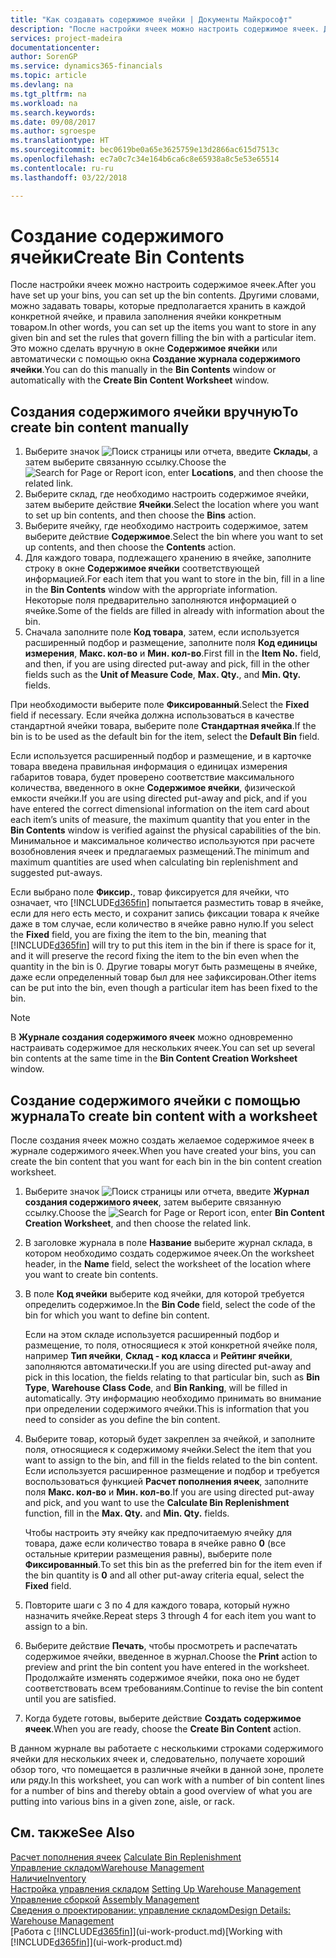 ```yaml
---
title: "Как создавать содержимое ячейки | Документы Майкрософт"
description: "После настройки ячеек можно настроить содержимое ячеек. Другими словами, можно задавать товары, которые предполагается хранить в каждой конкретной ячейке, и правила заполнения ячейки конкретным товаром."
services: project-madeira
documentationcenter: 
author: SorenGP
ms.service: dynamics365-financials
ms.topic: article
ms.devlang: na
ms.tgt_pltfrm: na
ms.workload: na
ms.search.keywords: 
ms.date: 09/08/2017
ms.author: sgroespe
ms.translationtype: HT
ms.sourcegitcommit: bec0619be0a65e3625759e13d2866ac615d7513c
ms.openlocfilehash: ec7a0c7c34e164b6ca6c8e65938a8c5e53e65514
ms.contentlocale: ru-ru
ms.lasthandoff: 03/22/2018

---
```

# <a name="create-bin-contents"></a><span data-ttu-id="b2d62-104">Создание содержимого ячейки</span><span class="sxs-lookup"><span data-stu-id="b2d62-104">Create Bin Contents</span></span>
<span data-ttu-id="b2d62-105">После настройки ячеек можно настроить содержимое ячеек.</span><span class="sxs-lookup"><span data-stu-id="b2d62-105">After you have set up your bins, you can set up the bin contents.</span></span> <span data-ttu-id="b2d62-106">Другими словами, можно задавать товары, которые предполагается хранить в каждой конкретной ячейке, и правила заполнения ячейки конкретным товаром.</span><span class="sxs-lookup"><span data-stu-id="b2d62-106">In other words, you can set up the items you want to store in any given bin and set the rules that govern filling the bin with a particular item.</span></span> <span data-ttu-id="b2d62-107">Это можно сделать вручную в окне **Содержимое ячейки** или автоматически с помощью окна **Создание журнала содержимого ячейки**.</span><span class="sxs-lookup"><span data-stu-id="b2d62-107">You can do this manually in the **Bin Contents** window or automatically with the **Create Bin Content Worksheet** window.</span></span>

## <a name="to-create-bin-content-manually"></a><span data-ttu-id="b2d62-108">Создания содержимого ячейки вручную</span><span class="sxs-lookup"><span data-stu-id="b2d62-108">To create bin content manually</span></span>  
1.  <span data-ttu-id="b2d62-109">Выберите значок ![Поиск страницы или отчета](media/ui-search/search_small.png "Значок поиска страницы или отчета"), введите **Склады**, а затем выберите связанную ссылку.</span><span class="sxs-lookup"><span data-stu-id="b2d62-109">Choose the ![Search for Page or Report](media/ui-search/search_small.png "Search for Page or Report icon") icon, enter **Locations**, and then choose the related link.</span></span>  
2.  <span data-ttu-id="b2d62-110">Выберите склад, где необходимо настроить содержимое ячейки, затем выберите действие **Ячейки**.</span><span class="sxs-lookup"><span data-stu-id="b2d62-110">Select the location where you want to set up bin contents,  and then choose the **Bins** action.</span></span>  
3.  <span data-ttu-id="b2d62-111">Выберите ячейку, где необходимо настроить содержимое, затем выберите действие **Содержимое**.</span><span class="sxs-lookup"><span data-stu-id="b2d62-111">Select the bin where you want to set up contents, and then choose the **Contents** action.</span></span>  
4.  <span data-ttu-id="b2d62-112">Для каждого товара, подлежащего хранению в ячейке, заполните строку в окне **Содержимое ячейки** соответствующей информацией.</span><span class="sxs-lookup"><span data-stu-id="b2d62-112">For each item that you want to store in the bin, fill in a line in the **Bin Contents** window with the appropriate information.</span></span> <span data-ttu-id="b2d62-113">Некоторые поля предварительно заполняются информацией о ячейке.</span><span class="sxs-lookup"><span data-stu-id="b2d62-113">Some of the fields are filled in already with information about the bin.</span></span>  
5.  <span data-ttu-id="b2d62-114">Сначала заполните поле **Код товара**, затем, если используется расширенный подбор и размещение, заполните поля **Код единицы измерения**, **Макс. кол-во** и **Мин. кол-во**.</span><span class="sxs-lookup"><span data-stu-id="b2d62-114">First fill in the **Item No.** field, and then, if you are using directed put-away and pick, fill in the other fields such as the **Unit of Measure Code**, **Max. Qty.**, and **Min. Qty.** fields.</span></span>  

<span data-ttu-id="b2d62-115">При необходимости выберите поле **Фиксированный**.</span><span class="sxs-lookup"><span data-stu-id="b2d62-115">Select the **Fixed** field if necessary.</span></span> <span data-ttu-id="b2d62-116">Если ячейка должна использоваться в качестве стандартной ячейки товара, выберите поле **Стандартная ячейка**.</span><span class="sxs-lookup"><span data-stu-id="b2d62-116">If the bin is to be used as the default bin for the item, select the **Default Bin** field.</span></span>  

<span data-ttu-id="b2d62-117">Если используется расширенный подбор и размещение, и в карточке товара введена правильная информация о единицах измерения габаритов товара, будет проверено соответствие максимального количества, введенного в окне **Содержимое ячейки**, физической емкости ячейки.</span><span class="sxs-lookup"><span data-stu-id="b2d62-117">If you are using directed put-away and pick, and if you have entered the correct dimensional information on the item card about each item’s units of measure, the maximum quantity that you enter in the **Bin Contents** window is verified against the physical capabilities of the bin.</span></span> <span data-ttu-id="b2d62-118">Минимальное и максимальное количество используются при расчете возобновления ячеек и предлагаемых размещений.</span><span class="sxs-lookup"><span data-stu-id="b2d62-118">The minimum and maximum quantities are used when calculating bin replenishment and suggested put-aways.</span></span>  

<span data-ttu-id="b2d62-119">Если выбрано поле **Фиксир.**, товар фиксируется для ячейки, что означает, что [!INCLUDE[d365fin](includes/d365fin_md.md)] попытается разместить товар в ячейке, если для него есть место, и сохранит запись фиксации товара к ячейке даже в том случае, если количество в ячейке равно нулю.</span><span class="sxs-lookup"><span data-stu-id="b2d62-119">If you select the **Fixed** field, you are fixing the item to the bin, meaning that [!INCLUDE[d365fin](includes/d365fin_md.md)] will try to put this item in the bin if there is space for it, and it will preserve the record fixing the item to the bin even when the quantity in the bin is 0.</span></span> <span data-ttu-id="b2d62-120">Другие товары могут быть размещены в ячейке, даже если определенный товар был для нее зафиксирован.</span><span class="sxs-lookup"><span data-stu-id="b2d62-120">Other items can be put into the bin, even though a particular item has been fixed to the bin.</span></span>  

> [!NOTE]  
>  <span data-ttu-id="b2d62-121">В **Журнале создания содержимого ячеек** можно одновременно настраивать содержимое для нескольких ячеек.</span><span class="sxs-lookup"><span data-stu-id="b2d62-121">You can set up several bin contents at the same time in the **Bin Content Creation Worksheet** window.</span></span>  

## <a name="to-create-bin-content-with-a-worksheet"></a><span data-ttu-id="b2d62-122">Создание содержимого ячейки с помощью журнала</span><span class="sxs-lookup"><span data-stu-id="b2d62-122">To create bin content with a worksheet</span></span>  
<span data-ttu-id="b2d62-123">После создания ячеек можно создать желаемое содержимое ячеек в журнале содержимого ячеек.</span><span class="sxs-lookup"><span data-stu-id="b2d62-123">When you have created your bins, you can create the bin content that you want for each bin in the bin content creation worksheet.</span></span>

1.  <span data-ttu-id="b2d62-124">Выберите значок ![Поиск страницы или отчета](media/ui-search/search_small.png "Значок поиска страницы или отчета"), введите **Журнал создания содержимого ячеек**, затем выберите связанную ссылку.</span><span class="sxs-lookup"><span data-stu-id="b2d62-124">Choose the ![Search for Page or Report](media/ui-search/search_small.png "Search for Page or Report icon") icon, enter **Bin Content Creation Worksheet**, and then choose the related link.</span></span>  
2.  <span data-ttu-id="b2d62-125">В заголовке журнала в поле **Название** выберите журнал склада, в котором необходимо создать содержимое ячеек.</span><span class="sxs-lookup"><span data-stu-id="b2d62-125">On the worksheet header, in the **Name** field, select the worksheet of the location where you want to create bin contents.</span></span>  
3.  <span data-ttu-id="b2d62-126">В поле **Код ячейки** выберите код ячейки, для которой требуется определить содержимое.</span><span class="sxs-lookup"><span data-stu-id="b2d62-126">In the **Bin Code** field, select the code of the bin for which you want to define bin content.</span></span>   

    <span data-ttu-id="b2d62-127">Если на этом складе используется расширенный подбор и размещение, то поля, относящиеся к этой конкретной ячейке поля, например **Тип ячейки**, **Склад - код класса** и **Рейтинг ячейки**, заполняются автоматически.</span><span class="sxs-lookup"><span data-stu-id="b2d62-127">If you are using directed put-away and pick in this location, the fields relating to that particular bin, such as **Bin Type**, **Warehouse Class Code**, and **Bin Ranking**, will be filled in automatically.</span></span> <span data-ttu-id="b2d62-128">Эту информацию необходимо принимать во внимание при определении содержимого ячейки.</span><span class="sxs-lookup"><span data-stu-id="b2d62-128">This is information that you need to consider as you define the bin content.</span></span>  
4.  <span data-ttu-id="b2d62-129">Выберите товар, который будет закреплен за ячейкой, и заполните поля, относящиеся к содержимому ячейки.</span><span class="sxs-lookup"><span data-stu-id="b2d62-129">Select the item that you want to assign to the bin, and fill in the fields related to the bin content.</span></span> <span data-ttu-id="b2d62-130">Если используется расширенное размещение и подбор и требуется воспользоваться функцией **Расчет пополнения ячеек**, заполните поля **Макс. кол-во** и **Мин. кол-во**.</span><span class="sxs-lookup"><span data-stu-id="b2d62-130">If you are using directed put-away and pick, and you want to use the **Calculate Bin Replenishment** function, fill in the **Max. Qty.** and **Min. Qty.** fields.</span></span>  

    <span data-ttu-id="b2d62-131">Чтобы настроить эту ячейку как предпочитаемую ячейку для товара, даже если количество товара в ячейке равно **0** (все остальные критерии размещения равны), выберите поле **Фиксированный**.</span><span class="sxs-lookup"><span data-stu-id="b2d62-131">To set this bin as the preferred bin for the item even if the bin quantity is **0** and all other put-away criteria equal, select the **Fixed** field.</span></span>  
5.  <span data-ttu-id="b2d62-132">Повторите шаги с 3 по 4 для каждого товара, который нужно назначить ячейке.</span><span class="sxs-lookup"><span data-stu-id="b2d62-132">Repeat steps 3 through 4 for each item you want to assign to a bin.</span></span>  
6.  <span data-ttu-id="b2d62-133">Выберите действие **Печать**, чтобы просмотреть и распечатать содержимое ячейки, введенное в журнал.</span><span class="sxs-lookup"><span data-stu-id="b2d62-133">Choose the **Print** action to preview and print the bin content you have entered in the worksheet.</span></span> <span data-ttu-id="b2d62-134">Продолжайте изменять содержимое ячейки, пока оно не будет соответствовать всем требованиям.</span><span class="sxs-lookup"><span data-stu-id="b2d62-134">Continue to revise the bin content until you are satisfied.</span></span>  
7.  <span data-ttu-id="b2d62-135">Когда будете готовы, выберите действие **Создать содержимое ячеек**.</span><span class="sxs-lookup"><span data-stu-id="b2d62-135">When you are ready, choose the **Create Bin Content** action.</span></span>  

<span data-ttu-id="b2d62-136">В данном журнале вы работаете с несколькими строками содержимого ячейки для нескольких ячеек и, следовательно, получаете хороший обзор того, что помещается в различные ячейки в данной зоне, пролете или ряду.</span><span class="sxs-lookup"><span data-stu-id="b2d62-136">In this worksheet, you can work with a number of bin content lines for a number of bins and thereby obtain a good overview of what you are putting into various bins in a given zone, aisle, or rack.</span></span>  

## <a name="see-also"></a><span data-ttu-id="b2d62-137">См. также</span><span class="sxs-lookup"><span data-stu-id="b2d62-137">See Also</span></span>
<span data-ttu-id="b2d62-138">[Расчет пополнения ячеек](warehouse-how-to-calculate-bin-replenishment.md)  </span><span class="sxs-lookup"><span data-stu-id="b2d62-138">[Calculate Bin Replenishment](warehouse-how-to-calculate-bin-replenishment.md)  </span></span>  
[<span data-ttu-id="b2d62-139">Управление складом</span><span class="sxs-lookup"><span data-stu-id="b2d62-139">Warehouse Management</span></span>](warehouse-manage-warehouse.md)  
[<span data-ttu-id="b2d62-140">Наличие</span><span class="sxs-lookup"><span data-stu-id="b2d62-140">Inventory</span></span>](inventory-manage-inventory.md)  
<span data-ttu-id="b2d62-141">[Настройка управления складом](warehouse-setup-warehouse.md)   </span><span class="sxs-lookup"><span data-stu-id="b2d62-141">[Setting Up Warehouse Management](warehouse-setup-warehouse.md)   </span></span>  
<span data-ttu-id="b2d62-142">[Управление сборкой](assembly-assemble-items.md)  </span><span class="sxs-lookup"><span data-stu-id="b2d62-142">[Assembly Management](assembly-assemble-items.md)  </span></span>  
[<span data-ttu-id="b2d62-143">Сведения о проектировании: управление складом</span><span class="sxs-lookup"><span data-stu-id="b2d62-143">Design Details: Warehouse Management</span></span>](design-details-warehouse-management.md)  
<span data-ttu-id="b2d62-144">[Работа с [!INCLUDE[d365fin](includes/d365fin_md.md)]](ui-work-product.md)</span><span class="sxs-lookup"><span data-stu-id="b2d62-144">[Working with [!INCLUDE[d365fin](includes/d365fin_md.md)]](ui-work-product.md)</span></span>

